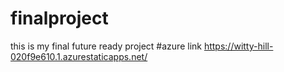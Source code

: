 # finalproject
this is my final future ready project
#azure link https://witty-hill-020f9e610.1.azurestaticapps.net/
